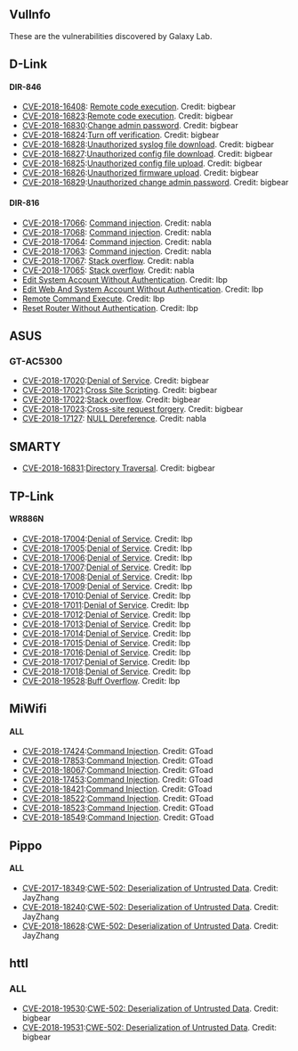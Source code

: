 VulInfo
----------------

These are the vulnerabilities discovered by Galaxy Lab.

## D-Link

#### DIR-846

- [CVE-2018-16408](https://cve.mitre.org/cgi-bin/cvename.cgi?name=CVE-2018-16408): [Remote code execution](https://github.com/PAGalaxyLab/VulInfo/blob/master/D-Link/DIR-846/D-Link%20DIR-846%20RCE.md). Credit: bigbear
- [CVE-2018-16823](https://cve.mitre.org/cgi-bin/cvename.cgi?name=CVE-2018-16823):[Remote code execution](https://github.com/PAGalaxyLab/VulInfo/blob/master/D-LINK%20DIR846%20RCE1.MD). Credit: bigbear
- [CVE-2018-16830](https://cve.mitre.org/cgi-bin/cvename.cgi?name=CVE-2018-16830):[Change admin password](https://github.com/PAGalaxyLab/VulInfo/blob/master/D-LINK%20DIR846%20auth%20change%20admin%20pass.MD). Credit: bigbear
- [CVE-2018-16824](https://cve.mitre.org/cgi-bin/cvename.cgi?name=CVE-2018-16824):[Turn off verification](https://github.com/PAGalaxyLab/VulInfo/blob/master/D-LINK%20DIR846%20tun%20off%20verification.MD). Credit: bigbear
- [CVE-2018-16828](https://cve.mitre.org/cgi-bin/cvename.cgi?name=CVE-2018-16828):[Unauthorized syslog file download](https://github.com/PAGalaxyLab/VulInfo/blob/master/D-LINK%20DIR846%20RCE%20download%20syslogfile.MD). Credit: bigbear
- [CVE-2018-16827](https://cve.mitre.org/cgi-bin/cvename.cgi?name=CVE-2018-16827):[Unauthorized config file download](https://github.com/PAGalaxyLab/VulInfo/blob/master/D-LINK%20DIR846%20download%20cfgfile.MD). Credit: bigbear
- [CVE-2018-16825](https://cve.mitre.org/cgi-bin/cvename.cgi?name=CVE-2018-16825):[Unauthorized config file upload](https://github.com/PAGalaxyLab/VulInfo/blob/master/D-LINK%20DIR846%20unauth%20configfile%20upload.MD). Credit: bigbear
- [CVE-2018-16826](https://cve.mitre.org/cgi-bin/cvename.cgi?name=CVE-2018-16826):[Unauthorized firmware upload](https://github.com/PAGalaxyLab/VulInfo/blob/master/D-LINK%20DIR846%20unauth%20FirmWare%20upload.MD). Credit: bigbear
- [CVE-2018-16829](https://cve.mitre.org/cgi-bin/cvename.cgi?name=CVE-2018-16829):[Unauthorized change admin password](https://github.com/PAGalaxyLab/VulInfo/blob/master/D-LINK%20DIR846%20unauth%20change%20admin%20pass.MD). Credit: bigbear

#### DIR-816

- [CVE-2018-17066](https://cve.mitre.org/cgi-bin/cvename.cgi?name=CVE-2018-17066): [Command injection](https://github.com/PAGalaxyLab/VulInfo/blob/master/D-Link/DIR-816/cmd_injection_0). Credit: nabla
- [CVE-2018-17068](https://cve.mitre.org/cgi-bin/cvename.cgi?name=CVE-2018-17068): [Command injection](https://github.com/PAGalaxyLab/VulInfo/blob/master/D-Link/DIR-816/cmd_injection_1). Credit: nabla
- [CVE-2018-17064](https://cve.mitre.org/cgi-bin/cvename.cgi?name=CVE-2018-17064): [Command injection](https://github.com/PAGalaxyLab/VulInfo/blob/master/D-Link/DIR-816/cmd_injection_2). Credit: nabla
- [CVE-2018-17063](https://cve.mitre.org/cgi-bin/cvename.cgi?name=CVE-2018-17063): [Command injection](https://github.com/PAGalaxyLab/VulInfo/blob/master/D-Link/DIR-816/cmd_injection_3). Credit: nabla
- [CVE-2018-17067](https://cve.mitre.org/cgi-bin/cvename.cgi?name=CVE-2018-17067): [Stack overflow](https://github.com/PAGalaxyLab/VulInfo/blob/master/D-Link/DIR-816/stack_overflow_0). Credit: nabla
- [CVE-2018-17065](https://cve.mitre.org/cgi-bin/cvename.cgi?name=CVE-2018-17065): [Stack overflow](https://github.com/PAGalaxyLab/VulInfo/blob/master/D-Link/DIR-816/stack_overflow_1). Credit: nabla
- [Edit System Account Without Authentication](https://github.com/PAGalaxyLab/VulInfo/blob/master/D-Link/DIR-816/edit_sys_account/README.md). Credit: lbp
- [Edit Web And System Account Without Authentication](https://github.com/PAGalaxyLab/VulInfo/blob/master/D-Link/DIR-816/edit_web_and_sys_account/README.md). Credit: lbp
- [Remote Command Execute](https://github.com/PAGalaxyLab/VulInfo/blob/master/D-Link/DIR-816/remote_cmd_exec_0/README.md). Credit: lbp
- [Reset Router Without Authentication](https://github.com/PAGalaxyLab/VulInfo/blob/master/D-Link/DIR-816/reset_router/README.md). Credit: lbp


## ASUS

### GT-AC5300

- [CVE-2018-17020](https://cve.mitre.org/cgi-bin/cvename.cgi?name=CVE-2018-17020):[Denial of Service](https://github.com/PAGalaxyLab/VulInfo/blob/master/ASUS/ASUS%20GT-AC5300%20DOS1.MD). Credit: bigbear
- [CVE-2018-17021](https://cve.mitre.org/cgi-bin/cvename.cgi?name=CVE-2018-17021):[Cross Site Scripting](https://github.com/PAGalaxyLab/VulInfo/blob/master/ASUS/ac5300_xss/ASUS%20GT-AC5300%20XSS.MD). Credit: bigbear
- [CVE-2018-17022](https://cve.mitre.org/cgi-bin/cvename.cgi?name=CVE-2018-17022):[Stack overflow](https://github.com/PAGalaxyLab/VulInfo/blob/master/ASUS/buffer_overflow/ASUS%20GT-AC5300%20stack%20overflow.MD). Credit: bigbear
- [CVE-2018-17023](https://cve.mitre.org/cgi-bin/cvename.cgi?name=CVE-2018-17023):[Cross-site request forgery](https://github.com/PAGalaxyLab/VulInfo/blob/master/ASUS/csrf_bypass_referer/ASUS%20GT-AC5300%20csrf%20bypass%20referer.MD). Credit: bigbear
- [CVE-2018-17127](https://cve.mitre.org/cgi-bin/cvename.cgi?name=CVE-2018-17127): [NULL Dereference](https://github.com/PAGalaxyLab/VulInfo/blob/master/ASUS/GT-AC5300/dos1). Credit: nabla


## SMARTY
- [CVE-2018-16831](https://cve.mitre.org/cgi-bin/cvename.cgi?name=CVE-2018-16831):[Directory Traversal](https://github.com/smarty-php/smarty/issues/486). Credit: bigbear


## TP-Link

#### WR886N

- [CVE-2018-17004](https://cve.mitre.org/cgi-bin/cvename.cgi?name=CVE-2018-17004):[Denial of Service](https://github.com/PAGalaxyLab/VulInfo/blob/master/TP-Link/WR886N/inetd_task_dos_00/README.md). Credit: lbp
- [CVE-2018-17005](https://cve.mitre.org/cgi-bin/cvename.cgi?name=CVE-2018-17005):[Denial of Service](https://github.com/PAGalaxyLab/VulInfo/blob/master/TP-Link/WR886N/inetd_task_dos_01/README.md). Credit: lbp
- [CVE-2018-17006](https://cve.mitre.org/cgi-bin/cvename.cgi?name=CVE-2018-17006):[Denial of Service](https://github.com/PAGalaxyLab/VulInfo/blob/master/TP-Link/WR886N/inetd_task_dos_02/README.md). Credit: lbp
- [CVE-2018-17007](https://cve.mitre.org/cgi-bin/cvename.cgi?name=CVE-2018-17007):[Denial of Service](https://github.com/PAGalaxyLab/VulInfo/blob/master/TP-Link/WR886N/inetd_task_dos_03/README.md). Credit: lbp
- [CVE-2018-17008](https://cve.mitre.org/cgi-bin/cvename.cgi?name=CVE-2018-17008):[Denial of Service](https://github.com/PAGalaxyLab/VulInfo/blob/master/TP-Link/WR886N/inetd_task_dos_04/README.md). Credit: lbp
- [CVE-2018-17009](https://cve.mitre.org/cgi-bin/cvename.cgi?name=CVE-2018-17009):[Denial of Service](https://github.com/PAGalaxyLab/VulInfo/blob/master/TP-Link/WR886N/inetd_task_dos_05/README.md). Credit: lbp
- [CVE-2018-17010](https://cve.mitre.org/cgi-bin/cvename.cgi?name=CVE-2018-17010):[Denial of Service](https://github.com/PAGalaxyLab/VulInfo/blob/master/TP-Link/WR886N/inetd_task_dos_06/README.md). Credit: lbp
- [CVE-2018-17011](https://cve.mitre.org/cgi-bin/cvename.cgi?name=CVE-2018-17011):[Denial of Service](https://github.com/PAGalaxyLab/VulInfo/blob/master/TP-Link/WR886N/inetd_task_dos_07/README.md). Credit: lbp
- [CVE-2018-17012](https://cve.mitre.org/cgi-bin/cvename.cgi?name=CVE-2018-17012):[Denial of Service](https://github.com/PAGalaxyLab/VulInfo/blob/master/TP-Link/WR886N/inetd_task_dos_08/README.md). Credit: lbp
- [CVE-2018-17013](https://cve.mitre.org/cgi-bin/cvename.cgi?name=CVE-2018-17013):[Denial of Service](https://github.com/PAGalaxyLab/VulInfo/blob/master/TP-Link/WR886N/inetd_task_dos_09/README.md). Credit: lbp
- [CVE-2018-17014](https://cve.mitre.org/cgi-bin/cvename.cgi?name=CVE-2018-17014):[Denial of Service](https://github.com/PAGalaxyLab/VulInfo/blob/master/TP-Link/WR886N/inetd_task_dos_10/README.md). Credit: lbp
- [CVE-2018-17015](https://cve.mitre.org/cgi-bin/cvename.cgi?name=CVE-2018-17015):[Denial of Service](https://github.com/PAGalaxyLab/VulInfo/blob/master/TP-Link/WR886N/inetd_task_dos_11/README.md). Credit: lbp
- [CVE-2018-17016](https://cve.mitre.org/cgi-bin/cvename.cgi?name=CVE-2018-17016):[Denial of Service](https://github.com/PAGalaxyLab/VulInfo/blob/master/TP-Link/WR886N/inetd_task_dos_12/README.md). Credit: lbp
- [CVE-2018-17017](https://cve.mitre.org/cgi-bin/cvename.cgi?name=CVE-2018-17017):[Denial of Service](https://github.com/PAGalaxyLab/VulInfo/blob/master/TP-Link/WR886N/inetd_task_dos_13/README.md). Credit: lbp
- [CVE-2018-17018](https://cve.mitre.org/cgi-bin/cvename.cgi?name=CVE-2018-17018):[Denial of Service](https://github.com/PAGalaxyLab/VulInfo/blob/master/TP-Link/WR886N/inetd_task_dos_14/README.md). Credit: lbp
- [CVE-2018-19528](https://cve.mitre.org/cgi-bin/cvename.cgi?name=CVE-2018-19528):[Buff Overflow](https://github.com/PAGalaxyLab/VulInfo/blob/master/TP-Link/WR886N/dns_request_buff_overflow/README.md). Credit: lbp

## MiWifi

#### ALL

- [CVE-2018-17424](https://cve.mitre.org/cgi-bin/cvename.cgi?name=CVE-2018-17424):[Command Injection](https://github.com/PAGalaxyLab/VulInfo). Credit: GToad
- [CVE-2018-17853](https://cve.mitre.org/cgi-bin/cvename.cgi?name=CVE-2018-17853):[Command Injection](https://github.com/PAGalaxyLab/VulInfo). Credit: GToad
- [CVE-2018-18067](https://cve.mitre.org/cgi-bin/cvename.cgi?name=CVE-2018-18067):[Command Injection](https://github.com/PAGalaxyLab/VulInfo). Credit: GToad
- [CVE-2018-17453](https://cve.mitre.org/cgi-bin/cvename.cgi?name=CVE-2018-17453):[Command Injection](https://github.com/PAGalaxyLab/VulInfo). Credit: GToad
- [CVE-2018-18421](https://cve.mitre.org/cgi-bin/cvename.cgi?name=CVE-2018-18421):[Command Injection](https://github.com/PAGalaxyLab/VulInfo). Credit: GToad
- [CVE-2018-18522](https://cve.mitre.org/cgi-bin/cvename.cgi?name=CVE-2018-18522):[Command Injection](https://github.com/PAGalaxyLab/VulInfo). Credit: GToad
- [CVE-2018-18523](https://cve.mitre.org/cgi-bin/cvename.cgi?name=CVE-2018-18523):[Command Injection](https://github.com/PAGalaxyLab/VulInfo). Credit: GToad
- [CVE-2018-18549](https://cve.mitre.org/cgi-bin/cvename.cgi?name=CVE-2018-18549):[Command Injection](https://github.com/PAGalaxyLab/VulInfo). Credit: GToad

## Pippo

#### ALL

- [CVE-2017-18349](http://cve.mitre.org/cgi-bin/cvename.cgi?name=CVE-2017-18349):[CWE-502: Deserialization of Untrusted Data](https://github.com/pippo-java/pippo/issues/466). Credit: JayZhang
- [CVE-2018-18240](http://cve.mitre.org/cgi-bin/cvename.cgi?name=CVE-2018-18240):[CWE-502: Deserialization of Untrusted Data](https://github.com/pippo-java/pippo/issues/454). Credit: JayZhang
- [CVE-2018-18628](http://cve.mitre.org/cgi-bin/cvename.cgi?name=CVE-2018-18628):[CWE-502: Deserialization of Untrusted Data](https://github.com/pippo-java/pippo/issues/458). Credit: JayZhang

## httl

### ALL
- [CVE-2018-19530](http://cve.mitre.org/cgi-bin/cvename.cgi?name=CVE-2018-19530):[CWE-502: Deserialization of Untrusted Data](https://github.com/httl/httl/issues/225). Credit: bigbear
- [CVE-2018-19531](http://cve.mitre.org/cgi-bin/cvename.cgi?name=CVE-2018-19531):[CWE-502: Deserialization of Untrusted Data](https://github.com/httl/httl/issues/224). Credit: bigbear
